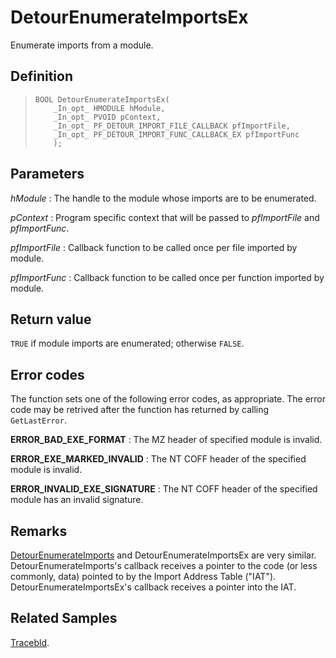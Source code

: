 DetourEnumerateImportsEx
========================

Enumerate imports from a module.

Definition
----------

>     BOOL DetourEnumerateImportsEx(
>         _In_opt_ HMODULE hModule,
>         _In_opt_ PVOID pContext,
>         _In_opt_ PF_DETOUR_IMPORT_FILE_CALLBACK pfImportFile,
>         _In_opt_ PF_DETOUR_IMPORT_FUNC_CALLBACK_EX pfImportFunc
>         );

Parameters
----------

*hModule*
:   The handle to the module whose imports are to be enumerated.

*pContext*
:   Program specific context that will be passed to *pfImportFile* and
    *pfImportFunc*.

*pfImportFile*
:   Callback function to be called once per file imported by module.

*pfImportFunc*
:   Callback function to be called once per function imported by module.

Return value
------------

`TRUE` if module imports are enumerated; otherwise `FALSE`.

Error codes
-----------

The function sets one of the following error codes, as appropriate. The
error code may be retrived after the function has returned by calling
`GetLastError`.

**ERROR\_BAD\_EXE\_FORMAT**
:   The MZ header of specified module is invalid.

**ERROR\_EXE\_MARKED\_INVALID**
:   The NT COFF header of the specified module is invalid.

**ERROR\_INVALID\_EXE\_SIGNATURE**
:   The NT COFF header of the specified module has an invalid signature.

Remarks
-------

[DetourEnumerateImports](DetourEnumerateImports) and
DetourEnumerateImportsEx are very similar. DetourEnumerateImports's
callback receives a pointer to the code (or less commonly, data) pointed
to by the Import Address Table ("IAT"). DetourEnumerateImportsEx's
callback receives a pointer into the IAT.

Related Samples
---------------

[Tracebld](SampleTracebld).
